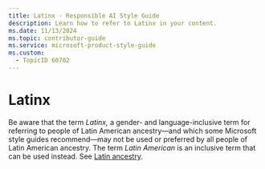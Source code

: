 ```yaml
---
title: Latinx - Responsible AI Style Guide
description: Learn how to refer to Latinx in your content.
ms.date: 11/13/2024
ms.topic: contributor-guide
ms.service: microsoft-product-style-guide
ms.custom:
  - TopicID 60702
---
```



# Latinx

Be aware that the term *Latinx,* a gender- and language-inclusive term for referring to people of Latin American ancestry—and which some Microsoft style guides recommend—may not be used or preferred by all people of Latin American ancestry. The term *Latin American* is an inclusive term that can be used instead. See [Latin ancestry](~\responsible-ai-style-guide\fairness\demographics-language\race-ethnicity-ancestry\latin-ancestry.md).